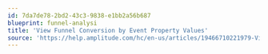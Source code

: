 ```yaml
---
id: 7da7de78-2bd2-43c3-9838-e1bb2a56b687
blueprint: funnel-analysi
title: 'View Funnel Conversion by Event Property Values'
source: 'https://help.amplitude.com/hc/en-us/articles/19466710221979-View-funnel-conversion-by-event-property-values'
---
```

